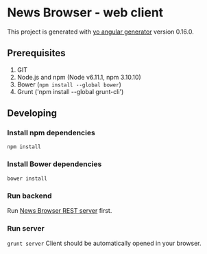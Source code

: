 # News Browser - web client

This project is generated with [yo angular generator](https://github.com/yeoman/generator-angular)
version 0.16.0.

## Prerequisites
1. GIT
2. Node.js and npm (Node v6.11.1, npm 3.10.10)
3. Bower (`npm install --global bower`)
4. Grunt ('npm install --global grunt-cli')

## Developing
### Install npm dependencies
`npm install`
### Install Bower dependencies
`bower install`
### Run backend
Run [News Browser REST server](https://github.com/stelmy/newsbrowser) first.
### Run server
`grunt server`
Client should be automatically opened in your browser.